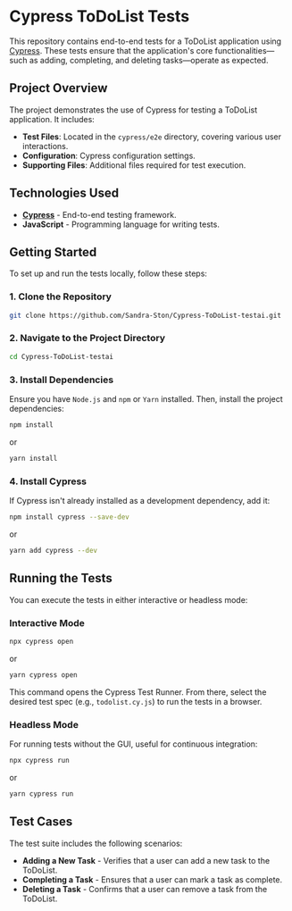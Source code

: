 # Cypress ToDoList Tests

This repository contains end-to-end tests for a ToDoList application using [Cypress](https://www.cypress.io/). These tests ensure that the application's core functionalities—such as adding, completing, and deleting tasks—operate as expected.

## Project Overview

The project demonstrates the use of Cypress for testing a ToDoList application. It includes:

- **Test Files**: Located in the `cypress/e2e` directory, covering various user interactions.
- **Configuration**: Cypress configuration settings.
- **Supporting Files**: Additional files required for test execution.

## Technologies Used

- **[Cypress](https://www.cypress.io/)** - End-to-end testing framework.
- **JavaScript** - Programming language for writing tests.

## Getting Started

To set up and run the tests locally, follow these steps:

### 1. Clone the Repository

```bash
git clone https://github.com/Sandra-Ston/Cypress-ToDoList-testai.git
```

### 2. Navigate to the Project Directory

```bash
cd Cypress-ToDoList-testai
```

### 3. Install Dependencies

Ensure you have `Node.js` and `npm` or `Yarn` installed. Then, install the project dependencies:

```bash
npm install
```

or
```bash
yarn install
```

### 4. Install Cypress

If Cypress isn't already installed as a development dependency, add it:

```bash
npm install cypress --save-dev
```

or
```bash
yarn add cypress --dev
```

## Running the Tests

You can execute the tests in either interactive or headless mode:

### Interactive Mode

```bash
npx cypress open
```

or

```bash
yarn cypress open
```

This command opens the Cypress Test Runner. From there, select the desired test spec (e.g., `todolist.cy.js`) to run the tests in a browser.

### Headless Mode
For running tests without the GUI, useful for continuous integration:

```bash
npx cypress run
```

or

```bash
yarn cypress run
```

## Test Cases

The test suite includes the following scenarios:

- **Adding a New Task** - Verifies that a user can add a new task to the ToDoList.
- **Completing a Task** - Ensures that a user can mark a task as complete.
- **Deleting a Task** - Confirms that a user can remove a task from the ToDoList.
